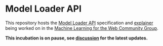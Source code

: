 Model Loader API
=======

This repository hosts the [Model Loader API](https://webmachinelearning.github.io/model-loader/)
specification and [explainer](https://github.com/webmachinelearning/model-loader/blob/master/explainer.md) being worked on in the
[Machine Learning for the Web Community Group](https://www.w3.org/community/webmachinelearning/).

__This incubation is on pause, see [discussion](https://github.com/webmachinelearning/model-loader/issues/36) for the latest updates.__